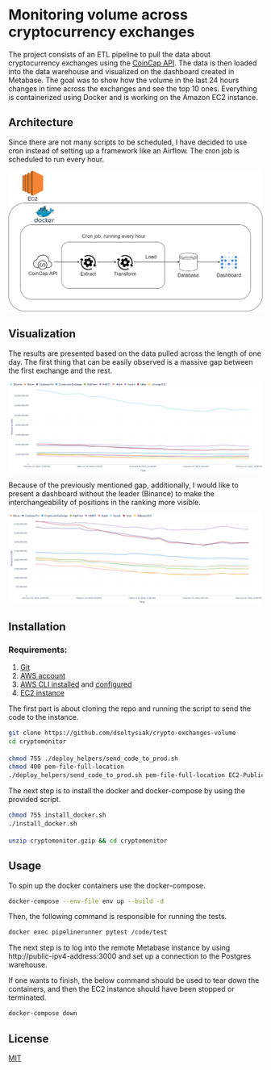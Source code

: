 # Monitoring volume across cryptocurrency exchanges

The project consists of an ETL pipeline to pull the data about cryptocurrency exchanges using the [CoinCap API](https://docs.coincap.io/). The data is then loaded into the data warehouse and visualized on the dashboard created in Metabase. The goal was to show how the volume in the last 24 hours changes in time across the exchanges and see the top 10 ones. Everything is containerized using Docker and is working on the Amazon EC2 instance.

## Architecture
Since there are not many scripts to be scheduled, I have decided to use cron instead of setting up a framework like an Airflow. The cron job is scheduled to run every hour. 

![architecture](/images/architecture.png)

## Visualization

The results are presented based on the data pulled across the length of one day. The first thing that can be easily observed is a massive gap between the first exchange and the rest. 

![first_dashboard](/images/first_dashboard.png)

Because of the previously mentioned gap, additionally, I would like to present a dashboard without the leader (Binance) to make the interchangeability of positions in the ranking more visible.

![second_dashboard](/images/second_dashboard.png)

## Installation
### Requirements:
1. [Git](https://git-scm.com/)
2. [AWS account](https://aws.amazon.com/)
3. [AWS CLI installed](https://docs.aws.amazon.com/cli/latest/userguide/getting-started-install.html) and [configured](https://docs.aws.amazon.com/cli/latest/userguide/cli-chap-configure.html)
4. [EC2 instance](https://aws.amazon.com/ec2/)

The first part is about cloning the repo and running the script to send the code to the instance.
```bash
git clone https://github.com/dsoltysiak/crypto-exchanges-volume
cd cryptomonitor

chmod 755 ./deploy_helpers/send_code_to_prod.sh
chmod 400 pem-file-full-location
./deploy_helpers/send_code_to_prod.sh pem-file-full-location EC2-Public-DNS
```
The next step is to install the docker and docker-compose by using the provided script.

```bash
chmod 755 install_docker.sh
./install_docker.sh

unzip cryptomonitor.gzip && cd cryptomonitor
```

## Usage

To spin up the docker containers use the docker-compose.
```bash
docker-compose --env-file env up --build -d
```
Then, the following command is responsible for running the tests.
```bash
docker exec pipelinerunner pytest /code/test
```
The next step is to log into the remote Metabase instance by using 
http://public-ipv4-address:3000 and set up a connection to the Postgres warehouse.

If one wants to finish, the below command should be used to tear down the containers, and then the EC2 instance should have been stopped or terminated.
```bash
docker-compose down
```

## License
[MIT](https://choosealicense.com/licenses/mit/)